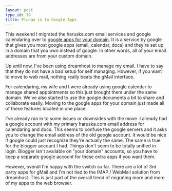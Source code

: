 ```yaml
--- 
layout: post
typo_id: 19
title: Plunge in to Google Apps
---
```

This weekend I migrated the haruska.com email services and google calendaring over to [google apps for your domain](http://www.google.com/a/). It is a service by google that gives you most google apps (email, calendar, docs) and they're set up in a domain that you own instead of google. In other words, all of your email addresses are from your custom domain.

Up until now, I've been using dreamhost to manage my email. I have to say that they do not have a bad setup for self managing. However, if you want to move to web mail, nothing really beats the gMail interface.

For calendaring, my wife and I were already using google calendar to manage shared appointments so this just brought them under the same domain. We've also started to use the google documents a bit to share and collaborate easily. Moving to the google apps for your domain just made all of these features located in one place.

I've already ran in to some issues or downsides with the move. I already had a google account with my primary haruska.com email address for calendaring and docs. This seems to confuse the google servers and it asks you to change the email address of the old google account. It would be nice if google could just recognize they're actually the same. The same is true for the blogger account I had. Things don't seem to be totally unified in login. Blogger isn't available on "your domain" accounts, so you have to keep a separate google account for these extra apps if you want them.

However, overall I'm happy with the switch so far. There are a lot of 3rd party apps for gMail and I'm not tied to the IMAP / WebMail solution from dreamhost. This is just part of the overall trend of migrating more and more of my apps to the web browser.
